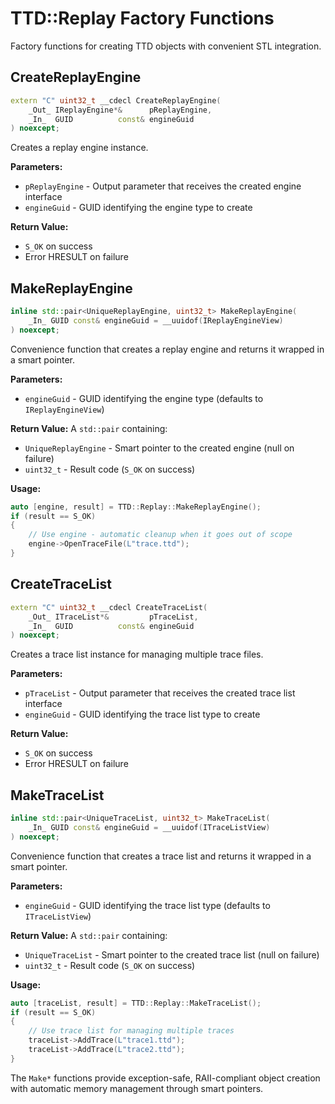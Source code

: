 # TTD::Replay Factory Functions

Factory functions for creating TTD objects with convenient STL integration.

## CreateReplayEngine

```cpp
extern "C" uint32_t __cdecl CreateReplayEngine(
    _Out_ IReplayEngine*&      pReplayEngine,
    _In_  GUID          const& engineGuid
) noexcept;
```

Creates a replay engine instance.

**Parameters:**
- `pReplayEngine` - Output parameter that receives the created engine interface
- `engineGuid` - GUID identifying the engine type to create

**Return Value:**
- `S_OK` on success
- Error HRESULT on failure

## MakeReplayEngine

```cpp
inline std::pair<UniqueReplayEngine, uint32_t> MakeReplayEngine(
    _In_ GUID const& engineGuid = __uuidof(IReplayEngineView)
) noexcept;
```

Convenience function that creates a replay engine and returns it wrapped in a smart pointer.

**Parameters:**
- `engineGuid` - GUID identifying the engine type (defaults to `IReplayEngineView`)

**Return Value:**
A `std::pair` containing:
- `UniqueReplayEngine` - Smart pointer to the created engine (null on failure)
- `uint32_t` - Result code (`S_OK` on success)

**Usage:**
```cpp
auto [engine, result] = TTD::Replay::MakeReplayEngine();
if (result == S_OK)
{
    // Use engine - automatic cleanup when it goes out of scope
    engine->OpenTraceFile(L"trace.ttd");
}
```

## CreateTraceList

```cpp
extern "C" uint32_t __cdecl CreateTraceList(
    _Out_ ITraceList*&         pTraceList,
    _In_  GUID          const& engineGuid
) noexcept;
```

Creates a trace list instance for managing multiple trace files.

**Parameters:**
- `pTraceList` - Output parameter that receives the created trace list interface
- `engineGuid` - GUID identifying the trace list type to create

**Return Value:**
- `S_OK` on success
- Error HRESULT on failure

## MakeTraceList

```cpp
inline std::pair<UniqueTraceList, uint32_t> MakeTraceList(
    _In_ GUID const& engineGuid = __uuidof(ITraceListView)
) noexcept;
```

Convenience function that creates a trace list and returns it wrapped in a smart pointer.

**Parameters:**
- `engineGuid` - GUID identifying the trace list type (defaults to `ITraceListView`)

**Return Value:**
A `std::pair` containing:
- `UniqueTraceList` - Smart pointer to the created trace list (null on failure)
- `uint32_t` - Result code (`S_OK` on success)

**Usage:**
```cpp
auto [traceList, result] = TTD::Replay::MakeTraceList();
if (result == S_OK)
{
    // Use trace list for managing multiple traces
    traceList->AddTrace(L"trace1.ttd");
    traceList->AddTrace(L"trace2.ttd");
}
```

The `Make*` functions provide exception-safe, RAII-compliant object creation with automatic memory management through smart pointers.
